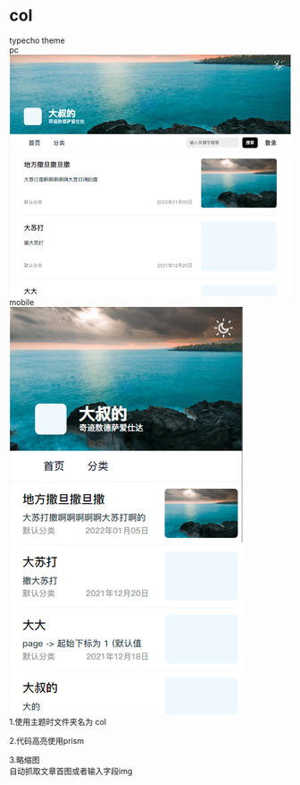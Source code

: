 # col
typecho theme<br>
pc<br>
![image](./screenshot.png)
mobile<br>
![image](./1.png)<br>
1.使用主题时文件夹名为 col<br>

2.代码高亮使用prism


3.略缩图<br>
自动抓取文章首图或者输入字段img



